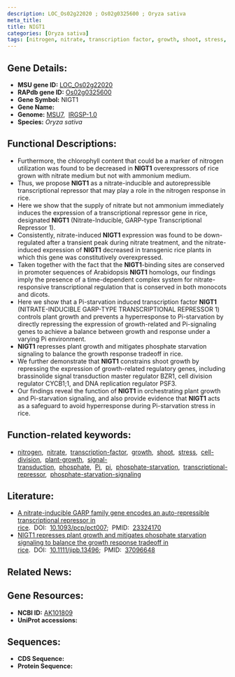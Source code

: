 ```yaml
---
description: LOC_Os02g22020 ; Os02g0325600 ; Oryza sativa
meta_title:
title: NIGT1
categories: [Oryza sativa]
tags: [nitrogen, nitrate, transcription factor, growth, shoot, stress, cell division, plant growth, signal transduction, phosphate, Pi, pi,  pi , phosphate starvation, transcriptional repressor, phosphate starvation signaling]
---
```


## Gene Details:
- **MSU gene ID:** [LOC_Os02g22020](http://rice.uga.edu/cgi-bin/ORF_infopage.cgi?orf=LOC_Os02g22020)  
- **RAPdb gene ID:** [Os02g0325600](https://rapdb.dna.affrc.go.jp/locus/?name=Os02g0325600)  
- **Gene Symbol:** NIGT1
- **Gene Name:**
- **Genome:**  [MSU7](http://rice.uga.edu/),&nbsp;&nbsp;[IRGSP-1.0](https://rapdb.dna.affrc.go.jp/download/irgsp1.html)
- **Species:** *Oryza sativa*

## Functional Descriptions:
   - Furthermore, the chlorophyll content that could be a marker of nitrogen utilization was found to be decreased in **NIGT1** overexpressors of rice grown with nitrate medium but not with ammonium medium.
   - Thus, we propose **NIGT1** as a nitrate-inducible and autorepressible transcriptional repressor that may play a role in the nitrogen response in rice.
   - Here we show that the supply of nitrate but not ammonium immediately induces the expression of a transcriptional repressor gene in rice, designated **NIGT1** (Nitrate-Inducible, GARP-type Transcriptional Repressor 1).
   - Consistently, nitrate-induced **NIGT1** expression was found to be down-regulated after a transient peak during nitrate treatment, and the nitrate-induced expression of **NIGT1** decreased in transgenic rice plants in which this gene was constitutively overexpressed.
   - Taken together with the fact that the **NIGT1**-binding sites are conserved in promoter sequences of Arabidopsis **NIGT1** homologs, our findings imply the presence of a time-dependent complex system for nitrate-responsive transcriptional regulation that is conserved in both monocots and dicots.
   - Here we show that a Pi-starvation induced transcription factor **NIGT1** (NITRATE-INDUCIBLE GARP-TYPE TRANSCRIPTIONAL REPRESSOR 1) controls plant growth and prevents a hyperresponse to Pi-starvation by directly repressing the expression of growth-related and Pi-signaling genes to achieve a balance between growth and response under a varying Pi environment.
   - **NIGT1** represses plant growth and mitigates phosphate starvation signaling to balance the growth response tradeoff in rice.
   - We further demonstrate that **NIGT1** constrains shoot growth by repressing the expression of growth-related regulatory genes, including brassinolide signal transduction master regulator BZR1, cell division regulator CYCB1;1, and DNA replication regulator PSF3.
   - Our findings reveal the function of **NIGT1** in orchestrating plant growth and Pi-starvation signaling, and also provide evidence that **NIGT1** acts as a safeguard to avoid hyperresponse during Pi-starvation stress in rice.

## Function-related keywords:
   - [nitrogen](/tags/nitrogen/),&nbsp;&nbsp;[nitrate](/tags/nitrate/),&nbsp;&nbsp;[transcription-factor](/tags/transcription-factor/),&nbsp;&nbsp;[growth](/tags/growth/),&nbsp;&nbsp;[shoot](/tags/shoot/),&nbsp;&nbsp;[stress](/tags/stress/),&nbsp;&nbsp;[cell-division](/tags/cell-division/),&nbsp;&nbsp;[plant-growth](/tags/plant-growth/),&nbsp;&nbsp;[signal-transduction](/tags/signal-transduction/),&nbsp;&nbsp;[phosphate](/tags/phosphate/),&nbsp;&nbsp;[Pi](/tags/Pi/),&nbsp;&nbsp;[pi](/tags/pi/),&nbsp;&nbsp;[phosphate-starvation](/tags/phosphate-starvation/),&nbsp;&nbsp;[transcriptional-repressor](/tags/transcriptional-repressor/),&nbsp;&nbsp;[phosphate-starvation-signaling](/tags/phosphate-starvation-signaling/)

## Literature:
   - [A nitrate-inducible GARP family gene encodes an auto-repressible transcriptional repressor in rice](https://www.doi.org/10.1093/pcp/pct007).&nbsp;&nbsp;DOI:&nbsp;&nbsp;[10.1093/pcp/pct007](https://www.doi.org/10.1093/pcp/pct007);&nbsp;&nbsp;PMID:&nbsp;&nbsp;[23324170](https://pubmed.ncbi.nlm.nih.gov/23324170/)
   - [NIGT1 represses plant growth and mitigates phosphate starvation signaling to balance the growth response tradeoff in rice](https://www.doi.org/10.1111/jipb.13496).&nbsp;&nbsp;DOI:&nbsp;&nbsp;[10.1111/jipb.13496](https://www.doi.org/10.1111/jipb.13496);&nbsp;&nbsp;PMID:&nbsp;&nbsp;[37096648](https://pubmed.ncbi.nlm.nih.gov/37096648/)

## Related News:

## Gene Resources:
- **NCBI ID:**  [AK101809](http://www.ncbi.nlm.nih.gov/nuccore/AK101809)
- **UniProt accessions:** [](https://www.uniprot.org/uniprotkb//entry)

## Sequences:
- **CDS Sequence:**
- **Protein Sequence:**
